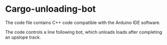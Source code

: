 # Cargo-unloading-bot
The code file contains C++ code compatible with the Arduino IDE software.

The code controls a line following bot, which unloads loads after completing an upslope track.


